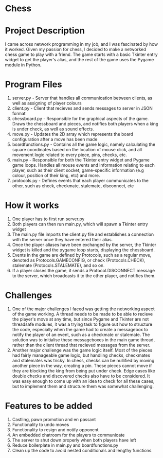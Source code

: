 # Chess

# Project Description

I came across network programming in my job, and I was fascinated by how it worked. Given my passion for chess, I decided to make a networked chess game to play with a friend. The game starts with a basic Tkinter entry widget to get the player's alias, and the rest of the game uses the Pygame module in Python. 

# Program Files

1. server.py - Server that handles all communication between clients, as well as assigning of player colours
2. client.py - Client that recieves and sends messages to server in JSON format
3. chessboard.py - Responsible for the graphical aspects of the game. Draws the chessboard and pieces, and notifies both players when a king is under check, as well as sound effects.
4. move.py - Updates the 2D array which represents the board configuration after a move has been made
5. boardfunctions.py - Contains all the game logic, namely calculating the square coordinates based on the location of mouse click, and all movement logic related to every piece, pins, checks, etc.
6. main.py - Responsible for both the Tkinter entry widget and Pygame game loops. Handles all mouse events and information relating to each player, such as their client socket, game-specific information (e.g colour, position of their king, etc) and more.
7. protocols.py - Defines events that each player communicates to the other, such as check, checkmate, stalemate, disconnect, etc

# How it works

1. One player has to first run server.py
2. Both players can then run main.py, which will spawn a Tkinter entry widget
3. The main.py file imports the client.py file and establishes a connection with the server once they have entered their alias.
4. Once the player aliases have been exchanged by the server, the Tkinter widget is killed and the pygame loop starts, displaying the chessboard.
5. Events in the game are defined by Protocols, such as a regular move, denoted as Protocols.GAMECONFIG, or check (Protocols.CHECK), stalemate (Protocols.STALEMATE), and so on.
6. If a player closes the game, it sends a Protocol.DISCONNECT message to the server, which broadcasts it to the other player, and notifies them.

# Challenges

1. One of the major challenges I faced was getting the networking aspect of the game working. A thread needs to be made to be able to recieve the player's move at any time, but since Pygame and Tkinter are not threadsafe modules, it was a trying task to figure out how to structure the code, especially when the game had to create a messagebox to notify the player of an event, such as a checkmate or stalemate. The solution was to initialise these messageboxes in the main game thread, rather than the client thread that recieved messages from the server.
2. Another major challenge was the game logic itself. Most of the pieces had fairly manageable game logic, but handling checks, checkmates and stalemates was tricky. In chess, checks can be nullified by moving another piece in the way, creating a pin. These pieces cannot move if they are blocking the king from being put under check. Edge cases like double checks and discovered checks also have to be considered. It was easy enough to come up with an idea to check for all these cases, but to implement them and structure them was somewhat challenging.

# Features to be added

1. Castling, pawn promotion and en passant
2. Functionality to undo moves
3. Functionality to resign and notify opponent
4. An embedded chatroom for the players to communicate
5. The server to shut down properly when both players have left
6. Reduce boilerplate in main.py and boardfunctions.py
7. Clean up the code to avoid nested conditionals and lengthy functions
